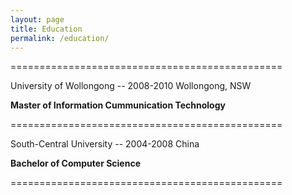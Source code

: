 ```yaml
---
layout: page
title: Education
permalink: /education/
---
```


===============================================

University of Wollongong  -- 2008-2010     Wollongong, NSW 

     

<b>Master of Information Cummunication Technology</b>

===============================================

South-Central University -- 2004-2008     China 
     
<b>Bachelor of Computer Science </b>

===============================================
